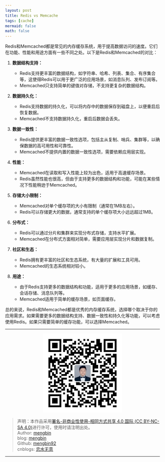 ```yaml
---
layout: post
title: Redis vs Memcache
tags: [cache]
mermaid: false
math: false
---  
```


Redis和Memcached都是常见的内存缓存系统，用于提高数据访问的速度。它们在功能、性能和用途方面有一些不同之处。以下是Redis和Memcached的对比：

1. **数据结构支持：**
   - Redis支持更丰富的数据结构，如字符串、哈希、列表、集合、有序集合等，这使得Redis可以用于更广泛的应用场景，如消息队列、发布订阅等。
   - Memcached只支持简单的键值对存储，不支持更复杂的数据结构。

2. **数据持久化：**
   - Redis支持数据的持久化，可以将内存中的数据保存到磁盘上，以便重启后恢复数据。
   - Memcached不支持数据持久化，重启后数据会丢失。

3. **数据一致性：**
   - Redis提供更丰富的数据一致性选项，包括主从复制、哨兵、集群等，以确保数据的高可用性和可靠性。
   - Memcached不提供内置的数据一致性选项，需要依赖应用层实现。

4. **性能：**
   - Memcached在读取和写入性能上较为出色，适用于高速缓存场景。
   - Redis虽然性能也很高，但由于支持更多的数据结构和功能，可能在某些情况下性能稍逊于Memcached。

5. **存储大小限制：**
   - Memcached对单个缓存项的大小有限制（通常在1MB左右）。
   - Redis可以存储更大的数据，通常支持的单个缓存项大小远远超过1MB。

6. **分布式：**
   - Redis可以通过分片和集群来实现分布式存储，支持水平扩展。
   - Memcached在分布式方面相对简单，需要应用层实现分片和数据复制。

7. **社区和生态：**
   - Redis拥有更丰富的社区和生态系统，有大量的扩展和工具可用。
   - Memcached的生态系统相对较小。

8. **用途：**
   - 由于Redis支持更多的数据结构和功能，适用于更多的应用场景，如缓存、会话存储、消息队列等。
   - Memcached适用于简单的缓存场景，如页面缓存。

总的来说，Redis和Memcached都是优秀的内存缓存系统，选择哪个取决于你的应用需求。如果需要更多的数据结构支持、数据一致性和持久化等功能，可以考虑使用Redis。如果只需要简单的缓存功能，可以选择Memcached。  

---

<div align="center">
  <img src="../img/qrcode_wechat.jpg" alt="孟斯特">
</div>

> 声明：本作品采用[署名-非商业性使用-相同方式共享 4.0 国际 (CC BY-NC-SA 4.0)](https://creativecommons.org/licenses/by-nc-sa/4.0/deed.zh)进行许可，使用时请注明出处。  
> Author: [mengbin](mengbin1992@outlook.com)  
> blog: [mengbin](https://mengbin.top)  
> Github: [mengbin92](https://mengbin92.github.io/)  
> cnblogs: [恋水无意](https://www.cnblogs.com/lianshuiwuyi/)  

---
